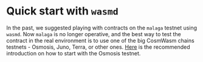 # Quick start with `wasmd`

In the past, we suggested playing with contracts on the `malaga` testnet using `wasmd`.
Now `malaga` is no longer operative, and the best way to test the contract in the
real environment is to use one of the big CosmWasm chains testnets - Osmosis, Juno,
Terra, or other ones.
[Here](https://docs.osmosis.zone/cosmwasm/testnet/cosmwasm-deployment/) is the
recommended introduction on how to start with the Osmosis testnet.
